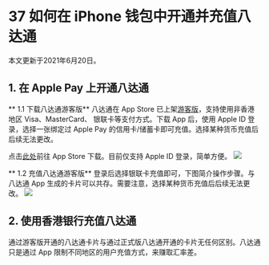 # 37  如何在 iPhone 钱包中开通并充值八达通


本文更新于2021年6月20日。
<!-- more -->

## 1. 在 Apple Pay 上开通八达通

** 1.1 下载八达通游客版**
八达通在 App Store 已上架[游客版](https://apps.apple.com/hk/app/octopus-for-tourists/id1505492952?l=en)，支持使用非香港地区 Visa、MasterCard、 银联卡等支付方式。下载 App 后，使用 Apple ID 登录，选择一张绑定过 Apple Pay 的信用卡/储蓄卡即可充值。选择某种货币充值后后续无法更改。

点击[此处](https://apps.apple.com/hk/app/octopus-for-tourists/id1505492952?l=en)前往 App Store 下载。目前仅支持 Apple ID 登录，简单方便。
![](https://cdn.shuziyimin.org/blog-56-06.png)

** 1.2 充值八达通游客版**
登录后选择银联卡充值即可，下图简介操作步骤。与八达通 App 生成的卡片可以共存。需要注意，选择某种货币充值后后续无法更改。
![](https://cdn.shuziyimin.org/blog-56-07.png)


## 2. 使用香港银行充值八达通
通过游客版开通的八达通卡片与通过正式版八达通开通的卡片无任何区别。八达通只是通过 App 限制不同地区的用户充值方式，来赚取汇率差。 